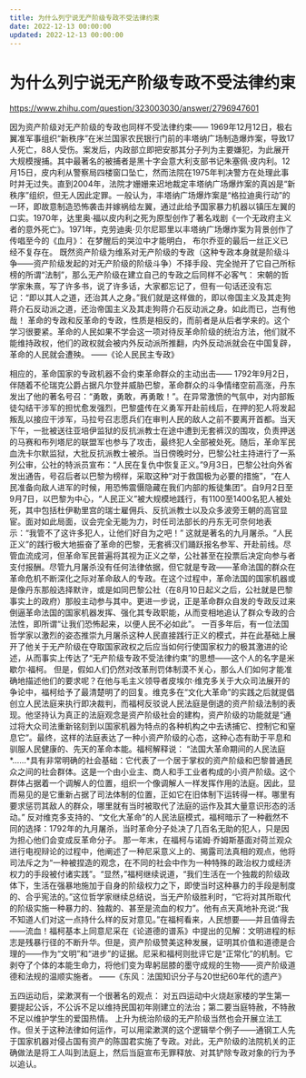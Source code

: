 ```yaml
---
title: 为什么列宁说无产阶级专政不受法律约束
date: 2022-12-13 00:00:00
updated: 2022-12-13 00:00:00
---
```


# 为什么列宁说无产阶级专政不受法律约束

https://www.zhihu.com/question/323003030/answer/2796947601

因为资产阶级对无产阶级的专政也同样不受法律约束——
1969年12月12日，极右翼准军事组织“新秩序”在米兰国家农民银行门前的丰塔纳广场制造爆炸案，导致17人死亡，88人受伤。案发后，内政部立即把安那其分子列为主要嫌犯，为此展开大规模搜捕。其中最著名的被捕者是黑十字会意大利支部书记朱塞佩·皮内利。12月15日，皮内利从警察局四楼窗口坠亡，然而法院在1975年判决警方在处理此事时并无过失。直到2004年，法院才姗姗来迟地裁定丰塔纳广场爆炸案的真凶是“新秩序”组织，但无人因此定罪。一般认为，丰塔纳广场爆炸案是“格拉迪奥行动”的一环，即故意制造恐怖袭击并嫁祸给左翼，通过此给予国家暴力机器以镇压左翼的口实。1970年，达里奥·福以皮内利之死为原型创作了著名戏剧《一个无政府主义者的意外死亡》。1971年，克劳迪奥·贝尔尼耶里以丰塔纳广场爆炸案为背景创作了传唱至今的《血月》：
在梦醒后的哭泣中才能明白，
布尔乔亚的最后一丝正义已经不复存在。
既然资产阶级为维系对无产阶级的专政（这种专政本身就是阶级斗争——资产阶级发起的对无产阶级的阶级斗争）不择手段、完全抛开了它自己所标榜的所谓“法制”，那么无产阶级在建立自己的专政之后同样不必客气：
宋朝的哲学家朱熹，写了许多书，说了许多话，大家都忘记了，但有一句话还没有忘记：“即以其人之道，还治其人之身。”我们就是这样做的，即以帝国主义及其走狗蒋介石反动派之道，还治帝国主义及其走狗蒋介石反动派之身。如此而已，岂有他哉！
革命的专政和反革命的专政，性质是相反的，而前者是从后者学来的。这个学习很要紧。革命的人民如果不学会这一项对待反革命阶级的统治方法，他们就不能维持政权，他们的政权就会被内外反动派所推翻，内外反动派就会在中国复辟，革命的人民就会遭殃。
——《论人民民主专政》

相应的，革命国家的专政机器不会约束革命群众的主动出击——
1792年9月2日，伴随着不伦瑞克公爵占据凡尔登并威胁巴黎，革命群众的斗争情绪空前高涨，丹东发出了他的著名号召：“勇敢，勇敢，再勇敢！”。在异常激愤的气氛中，对内部叛徒勾结干涉军的担忧愈发强烈，巴黎盛传在义勇军开赴前线后，在押的犯人将发起叛乱以接应干涉军，马拉号召志愿兵们在审判人民的敌人之前不要离开首都。当天下午，一批被送往亚培伊监狱的反抗派教士在途中遭到无套裤汉的围攻，负责押送的马赛和布列塔尼的联盟军也参与了攻击，最终犯人全部被处死。随后，革命军民血洗卡尔默监狱，大批反抗派教士被杀。当日傍晚时分，巴黎公社主持进行了一系列公审，公社的特派员宣布：“人民在复仇中恢复正义。”9月3日，巴黎公社向外省发出通告，号召后者以巴黎为榜样，采取这种“对于救国极为必要的措施”，“在人民准备向敌人进军的时候，用恐怖震慑隐藏在我们内部的叛徒集团”。自9月2日至9月7日，以巴黎为中心，“人民正义”被大规模地践行，有1100至1400名犯人被处死，其中包括杜伊勒里宫的瑞士雇佣兵、反抗派教士以及众多波旁王朝的高官显宦。面对如此局面，议会完全无能为力，时任司法部长的丹东无可奈何地表示：“我管不了这许多犯人，让他们好自为之吧！”
这就是著名的九月屠杀。“人民正义”的践行极大地振奋了革命的巴黎，无套裤汉们踊跃报名参军、开赴前线。尽管血流成河，但革命军民普遍将其视为正义之举，公社甚至在投票后决定向参与者支付报酬。尽管九月屠杀没有任何法律依据，但它就是专政——革命法国的群众在革命危机不断深化之际对革命敌人的专政。在这个过程中，革命法国的国家机器或是像丹东那般选择默许，或是如同巴黎公社（在8月10日起义之后，公社就是巴黎事实上的政府）那般主动参与其中。更进一步说，正是革命群众自发的专政反过来倒逼革命法国的国家机器发挥、强化其专政职能，从而变相地追认了群众专政的合法性，即所谓“让我们恐怖起来，以便人民不必如此”。
一百多年后，有一位法国哲学家以激烈的姿态推崇九月屠杀这种人民直接践行正义的模式，并在此基础上展开了他关于无产阶级在夺取国家政权之后应当如何行使国家权力的极其激进的论述，从而事实上传达了“无产阶级专政不受法律约束”的思想——这个人的名字是米歇尔·福柯。
但是，假如人们仍然对改革刑罚体制漠不关心，那么人们如何才能准确地描述他们的要求呢？在他与毛主义领导者皮埃尔·维克多关于大众司法展开的争论中，福柯给予了最清楚明了的回复。维克多在“文化大革命”的实践之后就提倡创立人民法庭来执行即决裁判，而福柯反驳说人民法庭是倒退的资产阶级法制的表现。他坚持认为真正的法庭观念是资产阶级社会的建构，资产阶级的功能就是“通过将大众司法重新铭刻到以国家机器为特点的各种机构之中去诱捕它、控制它和窒息它”。最终，这样的法庭表达了一种小资产阶级的心态，这种心态有助于平息和驯服人民健康的、先天的革命本能。福柯解释说：
“法国大革命期间的人民法庭*……*具有非常明确的社会基础：它代表了一个居于掌权的资产阶级和巴黎普通民众之间的社会群体。这是一个由小业主、商人和手工业者构成的小资产阶级。这个群体占据着一个调解人的位置，组织一个像调解人一样发挥作用的法庭。因此，显而易见的是它重新占据了司法体制的位置，正如它在旧体制下运转得一样。哪里有要求惩罚其敌人的群众，哪里就有当时被取代了法庭的运作及其大量意识形态的活动。”
反对维克多支持的、“文化大革命”的人民法庭模式，福柯暗示了一种截然不同的选择：1792年的九月屠杀，当时革命分子处决了几百名无助的犯人，只是因为担心他们会变成反革命分子。
那一年末，在福柯与诺姆·乔姆斯基面对荷兰观众进行电视辩论的过程中，他阐述了一种尼采意义上的、揭露司法真相的观点，他将司法斥之为“一种被捏造的观念，在不同的社会中作为一种特殊的政治权力或经济权力的手段被付诸实践”。“显然，”福柯继续说道，“我们生活在一个独裁的阶级政体下，生活在强暴地施加于自身的阶级权力之下，即使当时这种暴力的手段是制度的、合乎宪法的。”这位哲学家继续总结说，当无产阶级胜利时，“它将对其所取代的阶级实施一种暴力的、独裁的、甚至是流血的权力”。他有点天真地补充说:“我不知道人们对这一点持什么样的反对意见。”在福柯看来，人民想要——并且值得去——流血！福柯基本上同意尼采在《论道德的谱系》中提出的见解：文明进程的标志是残暴行径的不断升华。但是，资产阶级赞美这种发展，证明其价值和道德是合理的——作为“文明”和“进步”的证据。尼采和福柯则批评它是“正常化”的机制。它剥夺了个体的本能生命力，将他们变为卑躬屈膝的墨守成规的生物——资产阶级道德和法规的温顺实施者。
——《东风：法国知识分子与20世纪60年代的遗产》

五四运动后，梁漱溟有一个很著名的观点：
对五四运动中火烧赵家楼的学生第一要提起公诉，不公诉不足以维持民国初年刚建立的法治；第二要当庭特赦，不特赦不足以维护学生的爱国热情。
上升为统治阶级的无产阶级当然也会开展立法工作。但关于这种法律如何运作，可以用梁漱溟的这个逻辑举个例子——通钢工人先于国家机器对侵占国有资产的陈国君实施了专政。对此，无产阶级的法院机关的正确做法是将工人叫到法庭上，然后当庭宣布无罪释放、对其铲除专政对象的行为予以追认。
